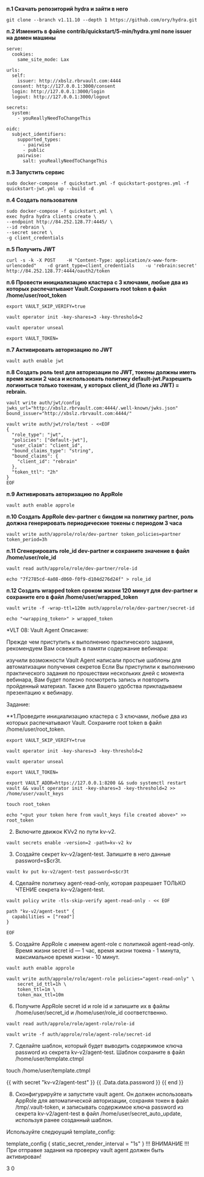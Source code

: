 **п.1 Скачать репозиторий hydra и зайти в него**

`git clone --branch v1.11.10 --depth 1 https://github.com/ory/hydra.git`

**п.2 Изменить в файле contrib/quickstart/5-min/hydra.yml поле issuer на домен машины**

```
serve:
  cookies:
    same_site_mode: Lax

urls:
  self:
    issuer: http://xbslz.rbrvault.com:4444
  consent: http://127.0.0.1:3000/consent
  login: http://127.0.0.1:3000/login
  logout: http://127.0.0.1:3000/logout

secrets:
  system:
    - youReallyNeedToChangeThis

oidc:
  subject_identifiers:
    supported_types:
      - pairwise
      - public
    pairwise:
      salt: youReallyNeedToChangeThis
```

**п.3 Запустить сервис**

`sudo docker-compose -f quickstart.yml -f quickstart-postgres.yml -f quickstart-jwt.yml up --build -d`


**п.4 Создать пользователя**

```
sudo docker-compose -f quickstart.yml \
exec hydra hydra clients create \
--endpoint http://84.252.128.77:4445/ \
--id rebrain \
--secret secret \
-g client_credentials
```

**п.5 Получить JWT**

```
curl -s -k -X POST    -H "Content-Type: application/x-www-form-urlencoded"    -d grant_type=client_credentials    -u 'rebrain:secret'    http://84.252.128.77:4444/oauth2/token
```

**п.6 Провести инициализацию кластера с 3 ключами, любые два из которых распечатывают Vault.Сохранить root token в файл /home/user/root_token**

`export VAULT_SKIP_VERIFY=true`

`vault operator init -key-shares=3 -key-threshold=2`

`vault operator unseal`

`export VAULT_TOKEN=`

**п.7 Активировать авторизацию по JWT**

`vault auth enable jwt`

**п.8 Создать роль test для авторизации по JWT, токены должны иметь время жизни 2 часа и использовать политику default-jwt.Разрешить логиниться только токенам, у которых client_id (Поле из JWT) = rebrain.**

`vault write auth/jwt/config jwks_url="http://xbslz.rbrvault.com:4444/.well-known/jwks.json" bound_issuer="http://xbslz.rbrvault.com:4444/"`

```
vault write auth/jwt/role/test - <<EOF
{
  "role_type": "jwt",
  "policies": ["default-jwt"],
  "user_claim": "client_id",
  "bound_claims_type": "string",
  "bound_claims": {
    "client_id": "rebrain"
  },
  "token_ttl": "2h"
}
EOF
```

**п.9 Активировать авторизацию по AppRole**

`vault auth enable approle`

**п.10 Создать AppRole dev-partner с биндом на политику partner, роль должна генерировать периодические токены с периодом 3 часа**

`vault write auth/approle/role/dev-partner token_policies=partner token_period=3h`

**п.11 Сгенерировать role_id dev-partner и сохраните значение в файл /home/user/role_id**

`vault read auth/approle/role/dev-partner/role-id`

`echo "7f2785cd-4a08-d060-f0f9-d104d276d24f" > role_id`

**п.12 Создать wrapped token сроком жизни 120 минут для dev-partner и сохраните его в файл /home/user/wrapped_token**

`vault write -f -wrap-ttl=120m auth/approle/role/dev-partner/secret-id`

`echo "<wrapping_token>" > wrapped_token`


*VLT 08: Vault Agent
Описание:

Прежде чем приступить к выполнению практического задания, рекомендуем Вам освежить в памяти содержание вебинара:

изучили возможности Vault Agent
написали простые шаблоны для автоматизации получения секретов
Если Вы приступили к выполнению практического задания по прошествии нескольких дней с момента вебинара, Вам будет полезно посмотреть запись и повторить пройденный материал. Также для Вашего удобства прикладываем презентацию к вебинару.

Задание:

**1.Проведите инициализацию кластера с 3 ключами, любые два из которых распечатывают Vault. Сохраните root token в файл /home/user/root_token.

`export VAULT_SKIP_VERIFY=true`

`vault operator init -key-shares=3 -key-threshold=2`

`vault operator unseal`

`export VAULT_TOKEN=`

`export VAULT_ADDR=https://127.0.0.1:8200 && sudo systemctl restart vault && vault operator init -key-shares=3 -key-threshold=2 >> /home/user/vault_keys`

`touch root_token`

`echo "<put your token here from vault_keys file created above>" >> root_token`


2. Включите движок KVv2 по пути kv-v2.

`vault secrets enable -version=2 -path=kv-v2 kv`


3. Создайте секрет kv-v2/agent-test. Запишите в него данные password=s$cr3t.

`vault kv put kv-v2/agent-test password=s$cr3t`


4. Сделайте политику agent-read-only, которая разрешает ТОЛЬКО ЧТЕНИЕ секрета kv-v2/agent-test.

```
vault policy write -tls-skip-verify agent-read-only - << EOF

path "kv-v2/agent-test" {
  capabilities = ["read"]
}

EOF
```

5. Создайте AppRole с именем agent-role c политикой agent-read-only. Время жизни secret id — 1 час, время жизни токена - 1 минута, максимальное время жизни - 10 минут.

```
vault auth enable approle

vault write auth/approle/role/agent-role policies="agent-read-only" \
    secret_id_ttl=1h \
    token_ttl=1m \
    token_max_ttl=10m
```

6. Получите AppRole secret id и role id и запишите их в файлы /home/user/secret_id и /home/user/role_id соответственно.

`vault read auth/approle/role/agent-role/role-id`

`vault write -f auth/approle/role/agent-role/secret-id`


7. Сделайте шаблон, который будет выводить содержимое ключа password из секрета kv-v2/agent-test. Шаблон сохраните в файл /home/user/template.ctmpl

touch /home/user/template.ctmpl

{{ with secret "kv-v2/agent-test" }}
{{ .Data.data.password }}
{{ end }}

8. Сконфигурируйте и запустите vault agent. Он должен использовать AppRole для автоматической авторизации, сохраняя токен в файл /tmp/.vault-token, и записывать содержимое ключа password из секрета kv-v2/agent-test в файл /home/user/secret_auto_update, используя ранее созданный шаблон.

Используйте следюущий template_config:

template_config {
  static_secret_render_interval = "1s"
}
!!! ВНИМАНИЕ !!! При отправке задания на проверку vault agent должен быть активирован!

3
0
